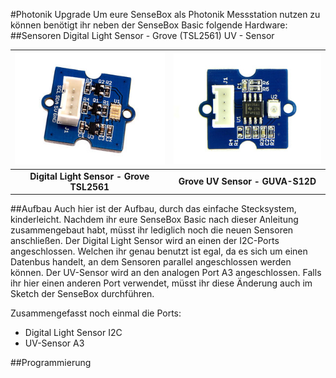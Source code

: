 #Photonik Upgrade
Um eure SenseBox als Photonik Messstation nutzen zu können benötigt ihr neben der SenseBox Basic folgende Hardware:
##Sensoren
Digital Light Sensor - Grove (TSL2561)
UV - Sensor

|![Digital Light Sensor - Grove TSL2561](images/digitallight.jpg "Digital Light Sensor - Grove TSL2561")|![Grove UV Sensor - GUVA-S12D](images/uvsensor_resized.jpg "Grove UV Sensor - GUVA-S12D")|
|:--------:|:--------:|
|**Digital Light Sensor - Grove TSL2561**|**Grove UV Sensor - GUVA-S12D**|

##Aufbau
Auch hier ist der Aufbau, durch das einfache Stecksystem, kinderleicht. Nachdem ihr eure SenseBox Basic nach dieser Anleitung zusammengebaut habt, müsst ihr lediglich noch die neuen Sensoren anschließen.
Der Digital Light Sensor wird an einen der I2C-Ports angeschlossen. Welchen ihr genau benutzt ist egal, da es sich um einen Datenbus handelt, an dem Sensoren parallel angeschlossen werden können.
Der UV-Sensor wird an den analogen Port A3 angeschlossen. Falls ihr hier einen anderen Port verwendet, müsst ihr diese Änderung auch im Sketch der SenseBox durchführen.

Zusammengefasst noch einmal die Ports:
- Digital Light Sensor    I2C
- UV-Sensor               A3

##Programmierung
